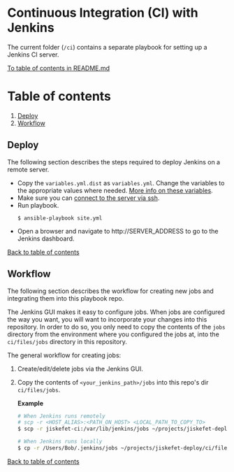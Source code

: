 # Continuous Integration (CI) with Jenkins
The current folder (`/ci`) contains a separate playbook for setting up a Jenkins CI server.

[To table of contents in README.md](../README.md#table-of-contents)


# Table of contents

1. [Deploy](#Deploy)
2. [Workflow](#Workflow)

## Deploy
The following section describes the steps required to deploy Jenkins on a remote server.

- Copy the `variables.yml.dist` as `variables.yml`. Change the variables to the appropriate values where needed. [More info on these variables](roles/geerlingguy.jenkins/README.md).
- Make sure you can [connect to the server via ssh](../docs/setting_up_ssh.md).
- Run playbook.
  ```
  $ ansible-playbook site.yml
  ```
- Open a browser and navigate to http://SERVER_ADDRESS to go to the Jenkins dashboard.

[Back to table of contents](#Table-of-contents)


## Workflow
The following section describes the workflow for creating new jobs and integrating them into this playbook repo.

The Jenkins GUI makes it easy to configure jobs. When jobs are configured the way you want, you will want to incorporate your changes into this repository. In order to do so, you only need to copy the contents of the `jobs` directory from the environment where you configured the jobs at, into the `ci/files/jobs` directory in this repository.

The general workflow for creating jobs:

1. Create/edit/delete jobs via the Jenkins GUI.
2. Copy the contents of `<your_jenkins_path>/jobs` into this repo's dir `ci/files/jobs`.
    
    **Example**  
    ```bash
    # When Jenkins runs remotely
    # scp -r <HOST_ALIAS>:<PATH_ON_HOST> <LOCAL_PATH_TO_COPY_TO>
    $ scp -r jiskefet-ci:/var/lib/jenkins/jobs ~/projects/jiskefet-deploy/ci/files/jobs

    # When Jenkins runs locally
    $ cp -r /Users/Bob/.jenkins/jobs ~/projects/jiskefet-deploy/ci/files/jobs
    ```

[Back to table of contents](#Table-of-contents)
